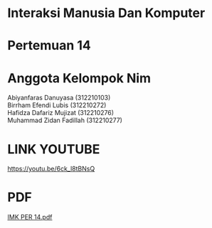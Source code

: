 # Interaksi Manusia Dan Komputer 
# Pertemuan 14

# Anggota Kelompok  Nim
  Abiyanfaras Danuyasa   (312210103)  
  Birrham Efendi Lubis  (312210272)  
  Hafidza Dafariz Mujizat  (312210276)  
  Muhammad Zidan Fadillah  (312210277)  

 # LINK YOUTUBE

  https://youtu.be/6ck_l8tBNsQ

  # PDF
  
  [IMK PER 14.pdf](https://github.com/user-attachments/files/15908397/IMK.PER.14.pdf)
